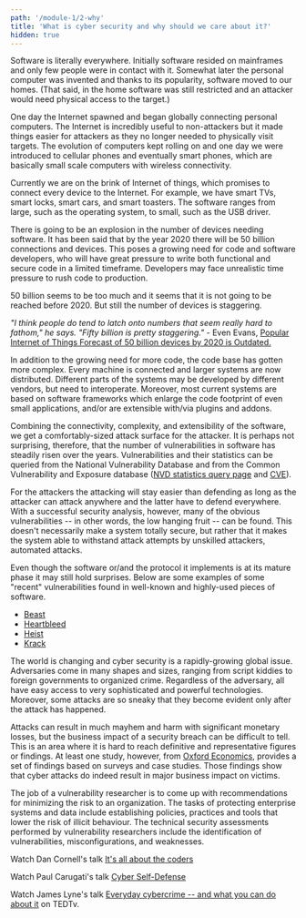 ```yaml
---
path: '/module-1/2-why'
title: 'What is cyber security and why should we care about it?'
hidden: true
---
```


Software is literally everywhere. Initially software resided on mainframes and only few people were in contact with it. Somewhat later the personal computer was invented and thanks to its popularity, software moved to our homes. (That said, in the home software was still restricted and an attacker would need physical access to the target.)

One day the Internet spawned and began globally connecting personal computers. The Internet is incredibly useful to non-attackers but it made things easier for attackers as they no longer needed to physically visit targets. The evolution of computers kept rolling on and one day we were introduced to cellular phones and eventually smart phones, which are basically small scale computers with wireless connectivity.

Currently we are on the brink of Internet of things, which promises to connect every device to the Internet. For example, we have smart TVs, smart locks, smart cars, and smart toasters. The software ranges from large, such as the operating system, to small, such as the USB driver.

There is going to be an explosion in the number of devices needing software. It has been said that by the year 2020 there will be 50 billion connections and devices. This poses a growing need for code and software developers, who will have great pressure to write both functional and secure code in a limited timeframe. Developers may face unrealistic time pressure to rush code to production.

<text-box variant="emph" name = "What about the number 50?">

50 billion seems to be too much and it seems that it is not going to be reached before 2020. But still the number of devices is staggering.

*"I think people do tend to latch onto numbers that seem really hard to
fathom," he says. "Fifty billion is pretty staggering."* - Even Evans,
[Popular Internet of Things Forecast of 50 billion devices by 2020 is Outdated.](https://spectrum.ieee.org/tech-talk/telecom/internet/popular-internet-of-things-forecast-of-50-billion-devices-by-2020-is-outdated)

</text-box>

In addition to the growing need for more code, the code base has gotten more
complex. Every machine is connected and larger systems are now distributed.
Different parts of the systems may be developed by different vendors, but need
to interoperate. Moreover, most current systems are based on software
frameworks which enlarge the code footprint of even small applications, and/or
are extensible with/via plugins and addons.

Combining the connectivity, complexity, and extensibility of the software, we
get a comfortably-sized attack surface for the attacker. It is perhaps not
surprising, therefore, that the number of vulnerabilities in software has
steadily risen over the years. Vulnerabilities and their statistics can be
queried from the National Vulnerability Database and from the Common
Vulnerability and Exposure database
([NVD statistics query page](https://web.nvd.nist.gov/view/vuln/statistics)
and
[CVE](http://cve.mitre.org/cve/cve.html)).

For the attackers the attacking will stay easier than defending as long as the
attacker can attack anywhere and the latter have to defend everywhere. With a
successful security analysis, however, many of the obvious vulnerabilities --
in other words, the low hanging fruit -- can be found. This doesn't necessarily
make a system totally secure, but rather that it makes the system able to
withstand attack attempts by unskilled attackers, automated attacks.

<text-box variant="emph" name = "Vulnerabilities are hard to find">

Even though the software or/and the protocol it implements is at its mature phase it may still hold surprises. Below are some examples of some "recent" vulnerabilities found in well-known and highly-used pieces of software.

- [Beast](https://blog.qualys.com/ssllabs/2013/09/10/is-beast-still-a-threat)
- [Heartbleed](http://www.codenomicon.com/news/pressrelease/2014/04/09/codenomicon_advising_internet_community_on_serious_internet_vulnerability_dubbed_heartbleed.html)
- [Heist](http://arstechnica.com/security/2016/08/new-attack-steals-ssns-e-mail-addresses-and-more-from-https-pages/)
- [Krack](https://arstechnica.com/information-technology/2017/10/severe-flaw-in-wpa2-protocol-leaves-wi-fi-traffic-open-to-eavesdropping/)

</text-box>

The world is changing and cyber security is a rapidly-growing global issue.
Adversaries come in many shapes and sizes, ranging from script kiddies to
foreign governments to organized crime. Regardless of the adversary, all have
easy access to very sophisticated and powerful technologies. Moreover, some
attacks are so sneaky that they become evident only after the attack has
happened.

Attacks can result in much mayhem and harm with significant monetary losses,
but the business impact of a security breach can be difficult to tell. This is
an area where it is hard to reach definitive and representative figures or
findings. At least one study, however, from [Oxford Economics](https://www.oxfordeconomics.com/my-oxford/projects/276032), provides a set of findings based on
surveys and case studies. Those findings show that cyber attacks do indeed
result in major business impact on victims.

<quiz id="a66192b4-847e-4848-9c0d-dbf09a80ed70"></quiz>

The job of a vulnerability researcher is to come up with recommendations for
minimizing the risk to an organization. The tasks of protecting enterprise
systems and data include establishing policies, practices and tools that lower
the risk of illicit behaviour. The technical security assessments performed by
vulnerability researchers include the identification of vulnerabilities,
misconfigurations, and weaknesses.

<text-box variant="emph" name="TED: a source of infinite goodness">

Watch Dan Cornell's talk [It's all about the coders]('https://www.youtube.com/watch?v=fi44mL7mcq0')

Watch Paul Carugati's talk [Cyber Self-Defense]('https://www.youtube.com/watch?v=knLDY7hRm5I')

Watch James Lyne's talk [Everyday cybercrime -- and what you can do about it]('https://www.ted.com/talks/james_lyne_everyday_cybercrime_and_what_you_can_do_about_it?language=en') on TEDTv.

</text-box>

<quiz id="c680b34d-2b60-536e-968e-1d53c8183c94"></quiz>
